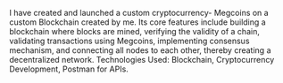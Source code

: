 I have created and launched a custom cryptocurrency- Megcoins on a custom Blockchain created by me.
Its core features include building a blockchain where blocks are mined, verifying the validity of a chain, validating transactions using Megcoins, implementing consensus mechanism, and connecting all nodes to each other, thereby creating a decentralized network.
Technologies Used: Blockchain, Cryptocurrency Development, Postman for APIs.
